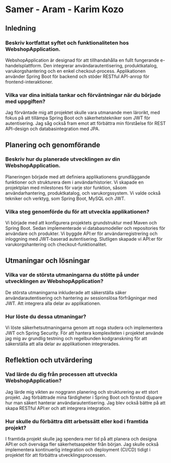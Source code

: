 # Samer - Aram - Karim Kozo


## Inledning

### Beskriv kortfattat syftet och funktionaliteten hos WebshopApplication.

WebshopApplication är designad för att tillhandahålla en fullt fungerande e-handelsplattform. Den integrerar användarautentisering, produktkatalog, varukorgshantering och en enkel checkout-process. Applikationen använder Spring Boot för backend och stöder RESTful API-anrop för frontend-interaktioner.


### Vilka var dina initiala tankar och förväntningar när du började med uppgiften?

Jag förväntade mig att projektet skulle vara utmanande men lärorikt, med fokus på att tillämpa Spring Boot och säkerhetstekniker som JWT för autentisering. Jag såg också fram emot att förbättra min förståelse för REST API-design och databasintegration med JPA.


## Planering och genomförande

### Beskriv hur du planerade utvecklingen av din WebshopApplication.

Planeringen började med att definiera applikationens grundläggande funktioner och strukturera dem i användarhistorier. Vi skapade en projektplan med milestones för varje stor funktion, såsom användarhantering, produktkatalog, och varukorgssystem. Vi valde också tekniker och verktyg, som Spring Boot, MySQL och JWT.

### Vilka steg genomförde du för att utveckla applikationen?

Vi började med att konfigurera projektets grundstruktur med Maven och Spring Boot. Sedan implementerade vi databasmodeller och repositories för användare och produkter. Vi byggde API:er för användarregistrering och inloggning med JWT-baserad autentisering. Slutligen skapade vi API:er för varukorgshantering och checkout-funktionalitet.

## Utmaningar och lösningar

### Vilka var de största utmaningarna du stötte på under utvecklingen av WebshopApplication?

De största utmaningarna inkluderade att säkerställa säker användarautentisering och hantering av sessionslösa förfrågningar med JWT. Att integrera alla delar av applikationen.

### Hur löste du dessa utmaningar?

Vi löste säkerhetsutmaningarna genom att noga studera och implementera JWT och Spring Security. För att hantera komplexiteten i projektet använde jag mig av grundlig testning och regelbunden kodgranskning för att säkerställa att alla delar av applikationen integrerades.

## Reflektion och utvärdering

### Vad lärde du dig från processen att utveckla WebshopApplication?

Jag lärde mig vikten av noggrann planering och strukturering av ett stort projekt. Jag förbättrade mina färdigheter i Spring Boot och förstod djupare hur man säkert hanterar användarautentisering. Jag blev också bättre på att skapa RESTful API:er och att integrera integration.

### Hur skulle du förbättra ditt arbetssätt eller kod i framtida projekt?

I framtida projekt skulle jag spendera mer tid på att planera och designa API:er och överväga fler säkerhetsaspekter från början. Jag skulle också implementera kontinuerlig integration och deployment (CI/CD) tidigt i projektet för att förbättra utvecklingsprocessen.
